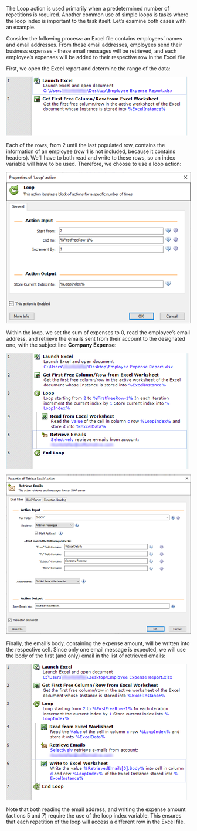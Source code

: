 The Loop action is used primarily when a predetermined number of repetitions is required. Another common use of simple loops is tasks where the loop index is important to the task itself. Let’s examine both cases with an example.

Consider the following process: an Excel file contains employees’ names and email addresses. From those email addresses, employees send their business expenses - these email messages will be retrieved, and each employee’s expenses will be added to their respective row in the Excel file.

First, we open the Excel report and determine the range of the data:

![workspace example](..\media\workspace-example.png)

Each of the rows, from 2 until the last populated row, contains the information of an employee (row 1 is not included, because it contains headers). We'll have to both read and write to these rows, so an index variable will have to be used. Therefore, we choose to use a loop action:

![loop action properties continued](..\media\loop-action-properties-continued.png)

Within the loop, we set the sum of expenses to 0, read the employee’s email address, and retrieve the emails sent from their account to the designated one, with the subject line **Company Expense**:

![workspace loop example](..\media\workspace-loop-example.png)

 ![retrieve emails action properties](..\media\retrieve-emails-action-properties.png)

Finally, the email’s body, containing the expense amount, will be written into the respective cell. Since only one email message is expected, we will use the body of the first (and only) email in the list of retrieved emails:

![workspace loop example continued](..\media\workspace-loop-example-continued.png)

Note that both reading the email address, and writing the expense amount (actions 5 and 7) require the use of the loop index variable. This ensures that each repetition of the loop will access a different row in the Excel file. 